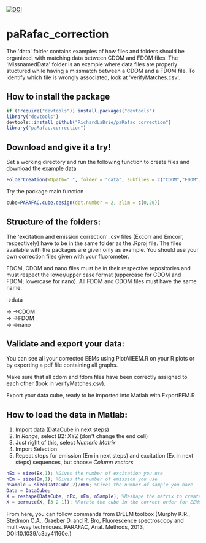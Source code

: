 [![DOI](https://zenodo.org/badge/89527851.svg)](https://zenodo.org/badge/latestdoi/89527851)  
# paRafac_correction
The 'data' folder contains examples of how files and folders should be organized, with matching data between CDOM and FDOM files.
The 'MissnamedData' folder is an example where data files are properly stuctured while having a missmatch between a CDOM and a FDOM file. To identify which file is wrongly associated, look at 'verifyMatches.csv'.

## How to install the package
```R
if (!require("devtools")) install.packages("devtools")
library("devtools")  
devtools::install_github("RichardLaBrie/paRafac_correction")  
library("paRafac.correction")  
```
## Download and give it a try!  
Set a working directory and run the following function to create files and download the example data 
```R
FolderCreation(WDpath=".", folder = "data", subfiles = c("CDOM","FDOM","nano"),example=T)
```
Try the package main function 
```R
cube=PARAFAC.cube.design(dot.number = 2, zlim = c(0,20))
```
## Structure of the folders:
The 'excitation and emission correction' .csv files (Excorr and Emcorr, respectively) have to be in the same folder as the .Rproj file. The files available with the packages are given only as example. You should use your own correction files given with your fluorometer.

FDOM, CDOM and nano files must be in their respective repositories and must respect the lower/upper case format (uppercase for CDOM and FDOM; lowercase for nano). All FDOM and CDOM files must have the same name.

->data

-> ->CDOM  
-> ->FDOM  
-> ->nano

## Validate and export your data:
You can see all your corrected EEMs using PlotAllEEM.R on your R plots or by exporting a pdf file containing all graphs.

Make sure that all cdom and fdom files have been correctly assigned to each other (look in verifyMatches.csv).

Export your data cube, ready to be imported into Matlab with ExportEEM.R

## How to load the data in Matlab:
1. Import data (DataCube in next steps)
2. In _Range_, select B2: XYZ (don't change the end cell)
3. Just right of this, select _Numeric Matrix_
4. Import Selection
5. Repeat steps for emission (Em in next steps) and excitation (Ex in next steps) sequences, but choose _Column vectors_

```Matlab
nEx = size(Ex,1); %Gives the number of excitation you use
nEm = size(Em,1); %Gives the number of emission you use
nSample = size(DataCube,2)/nEm; %Gives the number of sample you have
Data = DataCube;
X = reshape(DataCube, nEx, nEm, nSample); %Reshape the matrix to create a cube
X = permute(X, [3 2 1]); %Rotate the cube in the correct order for EEMs
```
From here, you can follow commands from DrEEM toolbox (Murphy K.R., Stedmon C.A., Graeber D. and R. Bro, Fluorescence spectroscopy and multi-way techniques. PARAFAC, Anal. Methods, 2013, DOI:10.1039/c3ay41160e.)
